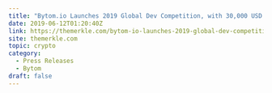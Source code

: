 ```yaml
---
title: "Bytom.io Launches 2019 Global Dev Competition, with 30,000 USD in First Prize Rewards"
date: 2019-06-12T01:20:40Z
link: https://themerkle.com/bytom-io-launches-2019-global-dev-competition-with-30000-usd-in-first-prize-rewards/?utm_medium=RSS&utm_source=hune
site: themerkle.com
topic: crypto
category:
  - Press Releases
  - Bytom
draft: false
---
```

